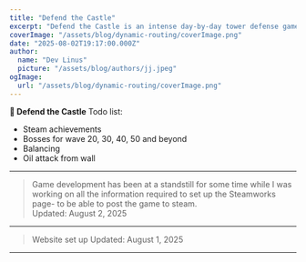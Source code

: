 ```yaml
---
title: "Defend the Castle"
excerpt: "Defend the Castle is an intense day-by-day tower defense game where you fight off waves of attackers in a world that never gives you a moment to breathe. Each day brings 5 waves of enemy assaults, and you have only 60 seconds to survive - again and again."
coverImage: "/assets/blog/dynamic-routing/coverImage.png"
date: "2025-08-02T19:17:00.000Z"
author:
  name: "Dev Linus"
  picture: "/assets/blog/authors/jj.jpeg"
ogImage:
  url: "/assets/blog/dynamic-routing/coverImage.png"
---
```


**🏰 Defend the Castle**
Todo list:
- Steam achievements
- Bosses for wave 20, 30, 40, 50 and beyond
- Balancing
- Oil attack from wall

---
> Game development has been at a standstill for some time while I was working on all the information required to set up the Steamworks page- to be able to post the game to steam.  
Updated: August 2, 2025
---

> Website set up
Updated: August 1, 2025
---